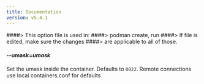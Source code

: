 ```yaml
---
title: Documentation
version: v5.4.1
---
```


####> This option file is used in:
####>   podman create, run
####> If file is edited, make sure the changes
####> are applicable to all of those.
#### **--umask**=*umask*

Set the umask inside the container. Defaults to `0022`.
Remote connections use local containers.conf for defaults

